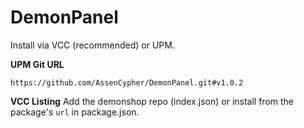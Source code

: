 # DemonPanel

Install via VCC (recommended) or UPM.

**UPM Git URL**
```
https://github.com/AssenCypher/DemonPanel.git#v1.0.2
```

**VCC Listing**
Add the demonshop repo (index.json) or install from the package's `url` in package.json.
